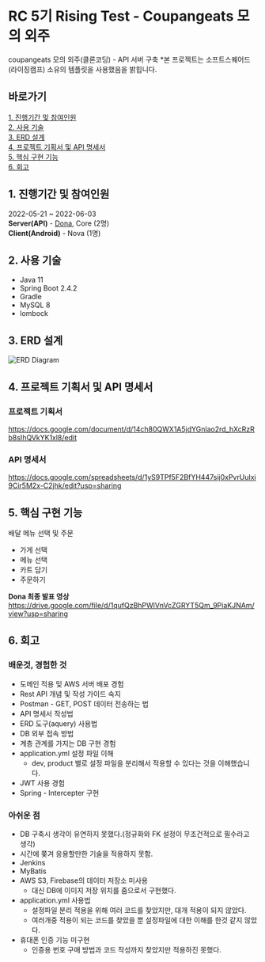 # RC 5기 Rising Test - Coupangeats 모의 외주
coupangeats 모의 외주(클론코딩) - API 서버 구축
*본 프로젝트는 소프트스퀘어드(라이징캠프) 소유의 템플릿을 사용했음을 밝힙니다.

## 바로가기
[1. 진행기간 및 참여인원](#1-진행기간-및-참여인원)  
[2. 사용 기술](#2-사용-기술)  
[3. ERD 설계](#3-ERD-설계)     
[4. 프로젝트 기획서 및 API 명세서](#4-프로젝트-기획서-및-API-명세서)   
[5. 핵심 구현 기능](#5-핵심-구현-기능)    
[6. 회고](#6-회고)   

## 1. 진행기간 및 참여인원
2022-05-21 ~ 2022-06-03   
**Server(API)** - [Dona](https://github.com/YeJinHong), Core (2명)   
**Client(Android)** - Nova (1명)

## 2. 사용 기술
- Java 11
- Spring Boot 2.4.2
- Gradle
- MySQL 8
- lombock

## 3. ERD 설계
![ERD Diagram](https://user-images.githubusercontent.com/33932851/198862318-f803146c-5b69-4b04-b1d2-582668198680.png)

## 4. 프로젝트 기획서 및 API 명세서
### 프로젝트 기획서
https://docs.google.com/document/d/14ch80QWX1A5jdYGnlao2rd_hXcRzRb8sIhQVkYK1xl8/edit


### API 명세서
https://docs.google.com/spreadsheets/d/1yS9TPf5F2BfYH447sij0xPvrUuIxi9Cir5M2x-C2jhk/edit?usp=sharing


## 5. 핵심 구현 기능 
배달 메뉴 선택 및 주문
- 가게 선택
- 메뉴 선택
- 카트 담기
- 주문하기

**Dona 최종 발표 영상**   
https://drive.google.com/file/d/1qufQzBhPWlVnVcZGRYT5Qm_9PiaKJNAm/view?usp=sharing


## 6. 회고
### 배운것, 경험한 것   
 - 도메인 적용 및 AWS 서버 배포 경험
 - Rest API 개념 및 작성 가이드 숙지
 - Postman - GET, POST 데이터 전송하는 법
 - API 명세서 작성법
 - ERD 도구(aquery) 사용법
 - DB 외부 접속 방법
 - 계층 관계를 가지는 DB 구현 경험
 - application.yml 설정 파일 이해
    - dev, product 별로 설정 파일을 분리해서 적용할 수 있다는 것을 이해했습니다.
 - JWT 사용 경험
 - Spring - Intercepter 구현
    
### 아쉬운 점
- DB 구축시 생각이 유연하지 못했다.(정규화와 FK 설정이 무조건적으로 필수라고 생각)
- 시간에 쫒겨 응용할만한 기술을 적용하지 못함.
 - Jenkins
 - MyBatis
 - AWS S3, Firebase의 데이터 저장소 미사용
    - 대신 DB에 이미지 저장 위치를 줌으로서 구현했다.
 - application.yml 사용법 
    - 설정파일 분리 적용을 위해 여러 코드를 찾았지만, 대개 적용이 되지 않았다.
    - 여러개중 적용이 되는 코드를 찾았을 뿐 설정파일에 대한 이해를 한것 같지 않았다.
 - 휴대폰 인증 기능 미구현
   - 인증용 번호 구매 방법과 코드 작성까지 찾았지만 적용하진 못했다. 
